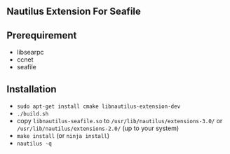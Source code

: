 ## Nautilus Extension For Seafile


## Prerequirement

- libsearpc
- ccnet
- seafile

## Installation
- `sudo apt-get install cmake libnautilus-extension-dev`
- `./build.sh`
- copy `libnautilus-seafile.so` to `/usr/lib/nautilus/extensions-3.0/` or `/usr/lib/nautilus/extensions-2.0/` (up to your system)
- `make install` (or `ninja install`)
- `nautilus -q`
